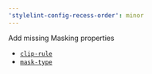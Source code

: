```yaml
---
'stylelint-config-recess-order': minor
---
```


Add missing Masking properties

- [`clip-rule`](https://developer.mozilla.org/en-US/docs/Web/CSS/clip-rule)
- [`mask-type`](https://developer.mozilla.org/en-US/docs/Web/CSS/mask-type)
